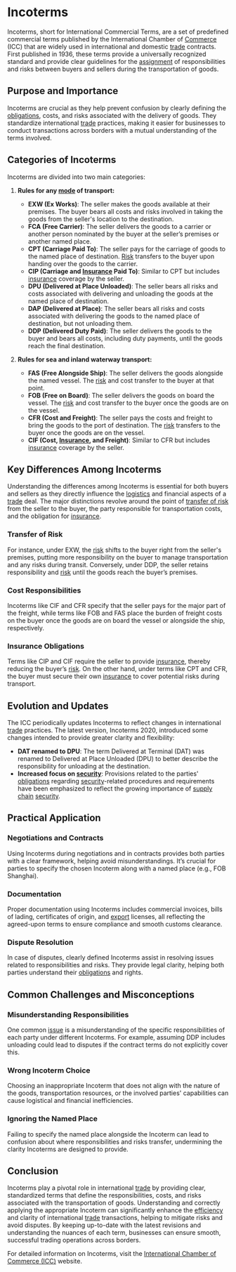 # Incoterms

Incoterms, short for International Commercial Terms, are a set of predefined commercial terms published by the International Chamber of [Commerce](../c/commerce.md) (ICC) that are widely used in international and domestic [trade](../t/trade.md) contracts. First published in 1936, these terms provide a universally recognized standard and provide clear guidelines for the [assignment](../a/assignment.md) of responsibilities and risks between buyers and sellers during the transportation of goods.

## Purpose and Importance

Incoterms are crucial as they help prevent confusion by clearly defining the [obligations](../o/obligation.md), costs, and risks associated with the delivery of goods. They standardize international [trade](../t/trade.md) practices, making it easier for businesses to conduct transactions across borders with a mutual understanding of the terms involved.

## Categories of Incoterms

Incoterms are divided into two main categories:

1. **Rules for any [mode](../m/mode.md) of transport:**
   - **EXW (Ex Works)**: The seller makes the goods available at their premises. The buyer bears all costs and risks involved in taking the goods from the seller's location to the destination.
   - **FCA (Free Carrier)**: The seller delivers the goods to a carrier or another person nominated by the buyer at the seller’s premises or another named place.
   - **CPT (Carriage Paid To)**: The seller pays for the carriage of goods to the named place of destination. [Risk](../r/risk.md) transfers to the buyer upon handing over the goods to the carrier.
   - **CIP (Carriage and [Insurance](../i/insurance.md) Paid To)**: Similar to CPT but includes [insurance](../i/insurance.md) coverage by the seller.
   - **DPU (Delivered at Place Unloaded)**: The seller bears all risks and costs associated with delivering and unloading the goods at the named place of destination.
   - **DAP (Delivered at Place)**: The seller bears all risks and costs associated with delivering the goods to the named place of destination, but not unloading them.
   - **DDP (Delivered Duty Paid)**: The seller delivers the goods to the buyer and bears all costs, including duty payments, until the goods reach the final destination.

2. **Rules for sea and inland waterway transport:**
   - **FAS (Free Alongside Ship)**: The seller delivers the goods alongside the named vessel. The [risk](../r/risk.md) and cost transfer to the buyer at that point.
   - **FOB (Free on Board)**: The seller delivers the goods on board the vessel. The [risk](../r/risk.md) and cost transfer to the buyer once the goods are on the vessel.
   - **CFR (Cost and Freight)**: The seller pays the costs and freight to bring the goods to the port of destination. The [risk](../r/risk.md) transfers to the buyer once the goods are on the vessel.
   - **CIF (Cost, [Insurance](../i/insurance.md), and Freight)**: Similar to CFR but includes [insurance](../i/insurance.md) coverage by the seller.

## Key Differences Among Incoterms

Understanding the differences among Incoterms is essential for both buyers and sellers as they directly influence the [logistics](../l/logistics.md) and financial aspects of a [trade](../t/trade.md) deal. The major distinctions revolve around the point of [transfer of risk](../t/transfer_of_risk.md) from the seller to the buyer, the party responsible for transportation costs, and the obligation for [insurance](../i/insurance.md).

### Transfer of Risk

For instance, under EXW, the [risk](../r/risk.md) shifts to the buyer right from the seller's premises, putting more responsibility on the buyer to manage transportation and any risks during transit. Conversely, under DDP, the seller retains responsibility and [risk](../r/risk.md) until the goods reach the buyer’s premises.

### Cost Responsibilities

Incoterms like CIF and CFR specify that the seller pays for the major part of the freight, while terms like FOB and FAS place the burden of freight costs on the buyer once the goods are on board the vessel or alongside the ship, respectively.

### Insurance Obligations

Terms like CIP and CIF require the seller to provide [insurance](../i/insurance.md), thereby reducing the buyer’s [risk](../r/risk.md). On the other hand, under terms like CPT and CFR, the buyer must secure their own [insurance](../i/insurance.md) to cover potential risks during transport.

## Evolution and Updates

The ICC periodically updates Incoterms to reflect changes in international [trade](../t/trade.md) practices. The latest version, Incoterms 2020, introduced some changes intended to provide greater clarity and flexibility:

- **DAT renamed to DPU**: The term Delivered at Terminal (DAT) was renamed to Delivered at Place Unloaded (DPU) to better describe the responsibility for unloading at the destination.
- **Increased focus on [security](../s/security.md)**: Provisions related to the parties' [obligations](../o/obligation.md) regarding [security](../s/security.md)-related procedures and requirements have been emphasized to reflect the growing importance of [supply chain](../s/supply_chain.md) [security](../s/security.md).

## Practical Application

### Negotiations and Contracts

Using Incoterms during negotiations and in contracts provides both parties with a clear framework, helping avoid misunderstandings. It’s crucial for parties to specify the chosen Incoterm along with a named place (e.g., FOB Shanghai).

### Documentation

Proper documentation using Incoterms includes commercial invoices, bills of lading, certificates of origin, and [export](../e/export.md) licenses, all reflecting the agreed-upon terms to ensure compliance and smooth customs clearance.

### Dispute Resolution

In case of disputes, clearly defined Incoterms assist in resolving issues related to responsibilities and risks. They provide legal clarity, helping both parties understand their [obligations](../o/obligation.md) and rights.

## Common Challenges and Misconceptions

### Misunderstanding Responsibilities

One common [issue](../i/issue.md) is a misunderstanding of the specific responsibilities of each party under different Incoterms. For example, assuming DDP includes unloading could lead to disputes if the contract terms do not explicitly cover this.

### Wrong Incoterm Choice

Choosing an inappropriate Incoterm that does not align with the nature of the goods, transportation resources, or the involved parties' capabilities can cause logistical and financial inefficiencies.

### Ignoring the Named Place

Failing to specify the named place alongside the Incoterm can lead to confusion about where responsibilities and risks transfer, undermining the clarity Incoterms are designed to provide.

## Conclusion

Incoterms play a pivotal role in international [trade](../t/trade.md) by providing clear, standardized terms that define the responsibilities, costs, and risks associated with the transportation of goods. Understanding and correctly applying the appropriate Incoterm can significantly enhance the [efficiency](../e/efficiency.md) and clarity of international [trade](../t/trade.md) transactions, helping to mitigate risks and avoid disputes. By keeping up-to-date with the latest revisions and understanding the nuances of each term, businesses can ensure smooth, successful trading operations across borders. 

For detailed information on Incoterms, visit the [International Chamber of Commerce (ICC)](https://iccwbo.org/resources-for-business/incoterms-rules/incoterms-2020/) website.